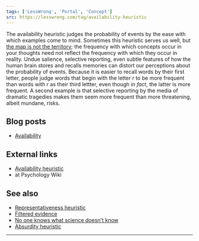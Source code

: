 ```yaml
---
tags: ['LessWrong', 'Portal', 'Concept']
src: https://lesswrong.com/tag/availability-heuristic
---
```


The availability heuristic judges the probability of events by the ease with which examples come to mind. Sometimes this heuristic serves us well, but [the map is not the territory](https://www.lesswrong.com/tag/the-map-is-not-the-territory); the frequency with which concepts occur in your thoughts need not reflect the frequency with which they occur in reality. Undue salience, selective reporting, even subtle features of how the human brain stores and recalls memories can distort our perceptions about the probability of events. Because it is easier to recall words by their first letter, people judge words that begin with the letter *r* to be more frequent than words with *r* as their third lettter, even though *in fact*, the latter is more frequent. A second example is that selective reporting by the media of dramatic tragedies makes them seem more frequent than more threatening, albeit mundane, risks.

## Blog posts
- [Availability](http://lesswrong.com/lw/j5/availability/)

## External links
- [Availability heuristic](http://psychology.wikia.com/wiki/Availability_heuristic)
-  at Psychology Wiki

## See also
- [Representativeness heuristic](https://www.lesswrong.com/tag/representativeness-heuristic)
- [Filtered evidence](https://www.lesswrong.com/tag/filtered-evidence)
- [No one knows what science doesn't know](https://wiki.lesswrong.com/wiki/No_one_knows_what_science_doesn't_know)
- [Absurdity heuristic](https://www.lesswrong.com/tag/absurdity-heuristic)



---

